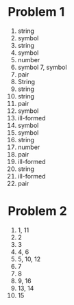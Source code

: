 # Problem 1
1. string
2. symbol
3. string
4. symbol
5. number
6. symbol
7, symbol
8. pair
9. String
10. string
11. string
12. pair
13. symbol
14. ill-formed
15. symbol
16. symbol
17. string
18. number
19. pair
20. ill-formed
21. string
22. ill-formed
23. pair

# Problem 2
1. 1, 11
2. 2
3. 3
4. 4, 6
5. 5, 10, 12
6. 7
7. 8
8. 9, 16
9. 13, 14
10. 15

